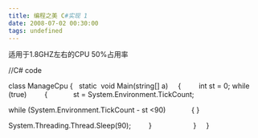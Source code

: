 ```yaml
---
title: 编程之美 C#实现 1
date: 2008-07-02 00:30:00
tags: undefined
---
```

适用于1.8GHZ左右的CPU 50%占用率

//C# code

class ManageCpu {   static  void Main(string[] a)     {         int st = 0;
while (true)         {             st = System.Environment.TickCount;

while (System.Environment.TickCount - st <90)             { }

System.Threading.Thread.Sleep(90);         }                     }     }



